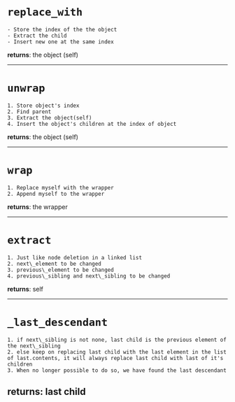# ` replace_with `

    - Store the index of the the object
    - Extract the child
    - Insert new one at the same index
   **returns**: the object (self)

---

# ` unwrap `

    1. Store object's index
    2. Find parent
    3. Extract the object(self)
    4. Insert the object's children at the index of object
   **returns**: the object (self)

---
# `wrap`

    1. Replace myself with the wrapper
    2. Append myself to the wrapper
   **returns**: the wrapper

---
# `extract`

    1. Just like node deletion in a linked list
    2. next\_element to be changed
    3. previous\_element to be changed
    4. previous\_sibling and next\_sibling to be changed
   **returns**: self

---

# `_last_descendant`

    1. if next\_sibling is not none, last child is the previous element of the next\_sibling
    2. else keep on replacing last child with the last element in the list of last.contents, it will always replace last child with last of it's children
    3. When no longer possible to do so, we have found the last descendant
   **returns**: last child
---


